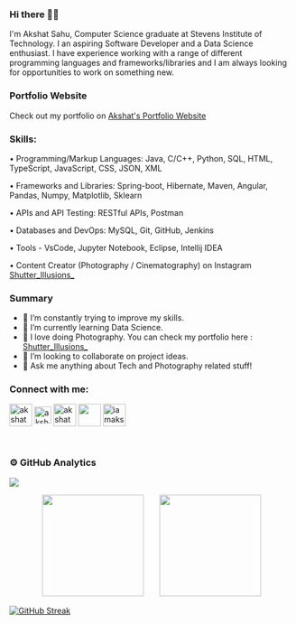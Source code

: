 ### Hi there 👋🏻

I'm Akshat Sahu, Computer Science graduate at Stevens Institute of Technology. I an aspiring Software Developer and a Data Science enthusiast. I have experience working with a range of different programming languages and frameworks/libraries and I am always looking for opportunities to work on something new.

### Portfolio Website

Check out my portfolio on [Akshat's Portfolio Website](https://akshat2634.github.io)



### Skills: <br>
  • Programming/Markup Languages: Java, C/C++, Python, SQL, HTML, TypeScript, JavaScript, CSS, JSON, XML

  • Frameworks and Libraries: Spring-boot, Hibernate, Maven, Angular, Pandas, Numpy, Matplotlib, Sklearn 
  
  • APIs and API Testing: RESTful APIs, Postman 
  
  • Databases and DevOps: MySQL, Git, GitHub, Jenkins
  
  • Tools - VsCode, Jupyter Notebook, Eclipse, Intellij IDEA
  

• Content Creator (Photography / Cinematography) on Instagram  [Shutter_Illusions_](https://www.instagram.com/shutter_illusions_/) 


### Summary

- 🔭 I’m constantly trying to improve my skills.
- 🌱 I’m currently learning Data Science.
- 📸 I love doing Photography. You can check my portfolio here :  [Shutter_Illusions_](https://www.instagram.com/shutter_illusions_/) 
- 👯 I’m looking to collaborate on project ideas.
- 💬 Ask me anything about Tech and Photography related stuff!

<h3 align="left">Connect with me:</h3>
<p align="left">
<a href="https://www.linkedin.com/in/akshat2634/" target="blank"><img align="center" src="https://img.icons8.com/color/48/000000/linkedin-2--v1.png" alt="akshat2634" height="40" width="40" /></a>
<a href="https://www.kaggle.com/akshatsahu2634" target="blank"><img align="center" src="https://raw.githubusercontent.com/rahuldkjain/github-profile-readme-generator/master/src/images/icons/Social/kaggle.svg" alt="akshatsahu2634" height="30" width="30" /></a>
<a href="https://www.hackerrank.com/akshat2634" target="blank"><img align="center" src="https://raw.githubusercontent.com/rahuldkjain/github-profile-readme-generator/master/src/images/icons/Social/hackerrank.svg" alt="akshat2634" height="40" width="40" /></a>
<a href="mailto:akshatsahu1@gmail.com" title="Mail me" target="_blank" onclick="window.open('your WS URL');">
<img align="center" src="https://img.icons8.com/color/48/000000/gmail-new.png" height="40" width="40"/></a>
<a href="https://www.instagram.com/iamakshatsahu/" target="blank"><img align="center" src="https://raw.githubusercontent.com/rahuldkjain/github-profile-readme-generator/master/src/images/icons/Social/instagram.svg" alt="iamakshatsahu" height="40" width="40" /></a>  
</p> <br>

### ⚙️ GitHub Analytics

<img src="https://komarev.com/ghpvc/?username=Akshat2634&label=Profile+Views">    

<p align="center">
<img height="180em" src="https://github-readme-stats.vercel.app/api?username=Akshat2634&count_private=true&show_icons=true&theme=algolia">
&nbsp &nbsp &nbsp
<img height="180em" src ="https://github-readme-stats.vercel.app/api/top-langs/?username=Akshat2634&layout=compact&theme=algolia">
</p>

[![GitHub Streak](https://github-readme-streak-stats.herokuapp.com?user=Akshat2634&theme=algolia&date_format=M%20j%5B%2C%20Y%5D)](https://git.io/streak-stats)




